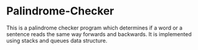 # Palindrome-Checker
This is a palindrome checker program which determines if a word or a sentence reads the same way forwards and backwards. It is implemented using stacks and queues data structure.
